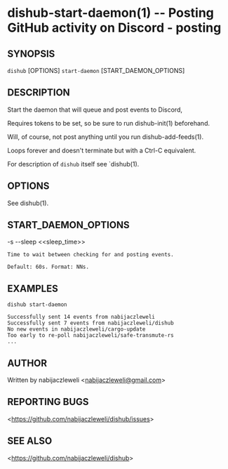 dishub-start-daemon(1) -- Posting GitHub activity on Discord - posting
======================================================================

## SYNOPSIS

`dishub` [OPTIONS] `start-daemon` [START_DAEMON_OPTIONS]

## DESCRIPTION

Start the daemon that will queue and post events to Discord,

Requires tokens to be set, so be sure to run dishub-init(1) beforehand.

Will, of course, not post anything until you run dishub-add-feeds(1).

Loops forever and doesn't terminate but with a Ctrl-C equivalent.

For description of `dishub` itself see `dishub(1).

## OPTIONS

  See dishub(1).

## START_DAEMON_OPTIONS

  -s --sleep &lt;<sleep_time>&gt;

    Time to wait between checking for and posting events.

    Default: 60s. Format: NNs.

## EXAMPLES

  `dishub start-daemon`

    Successfully sent 14 events from nabijaczleweli
    Successfully sent 7 events from nabijaczleweli/dishub
    No new events in nabijaczleweli/cargo-update
    Too early to re-poll nabijaczleweli/safe-transmute-rs
    ...

## AUTHOR

Written by nabijaczleweli &lt;<nabijaczleweli@gmail.com>&gt;

## REPORTING BUGS

&lt;<https://github.com/nabijaczleweli/dishub/issues>&gt;

## SEE ALSO

&lt;<https://github.com/nabijaczleweli/dishub>&gt;
